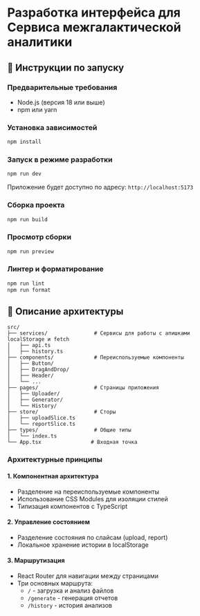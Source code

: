 # Разработка интерфейса для Сервиса межгалактической аналитики

## 🚀 Инструкции по запуску

### Предварительные требования

- Node.js (версия 18 или выше)
- npm или yarn

### Установка зависимостей

```bash
npm install
```

### Запуск в режиме разработки

```bash
npm run dev
```

Приложение будет доступно по адресу: `http://localhost:5173`

### Сборка проекта

```bash
npm run build
```

### Просмотр сборки

```bash
npm run preview
```

### Линтер и форматирование

```bash
npm run lint
npm run format
```

## 🍰 Описание архитектуры

```
src/
├── services/               # Сервисы для работы с апишками localStorage и fetch
│   ├── api.ts            
│   ├── history.ts            
├── components/             # Переиспользуемые компоненты
│   ├── Button/            
│   ├── DragAndDrop/       
│   ├── Header/
│   └── ...                
├── pages/                  # Страницы приложения
│   ├── Uploader/          
│   ├── Generator/         
│   └── History/           
├── store/                  # Сторы
│   ├── uploadSlice.ts     
│   └── reportSlice.ts
├── types/                  # Общие типы
│   └── index.ts
└── App.tsx                # Входная точка
```

### Архитектурные принципы

#### 1. Компонентная архитектура

- Разделение на переиспользуемые компоненты
- Использование CSS Modules для изоляции стилей
- Типизация компонентов с TypeScript

#### 2. Управление состоянием

- Разделение состояния по слайсам (upload, report)
- Локальное хранение истории в localStorage

#### 3. Маршрутизация

- React Router для навигации между страницами
- Три основных маршрута:
  - `/` - загрузка и анализ файлов
  - `/generate` - генерация отчетов
  - `/history` - история анализов